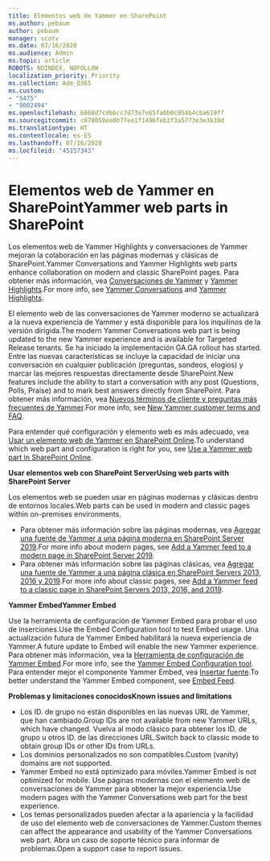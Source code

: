```yaml
---
title: Elementos web de Yammer en SharePoint
ms.author: pebaum
author: pebaum
manager: scotv
ms.date: 07/16/2020
ms.audience: Admin
ms.topic: article
ROBOTS: NOINDEX, NOFOLLOW
localization_priority: Priority
ms.collection: Adm_O365
ms.custom:
- "5475"
- "9002494"
ms.openlocfilehash: 6868d7cdbbcc7d73e7e65fa0b0c954b4cba619ff
ms.sourcegitcommit: c078058ee0b77ee1f1496feb2f3a5773e3e3b30d
ms.translationtype: HT
ms.contentlocale: es-ES
ms.lasthandoff: 07/16/2020
ms.locfileid: "45157343"
---
```

# <a name="yammer-web-parts-in-sharepoint"></a><span data-ttu-id="c1dec-102">Elementos web de Yammer en SharePoint</span><span class="sxs-lookup"><span data-stu-id="c1dec-102">Yammer web parts in SharePoint</span></span>

<span data-ttu-id="c1dec-103">Los elementos web de Yammer Highlights y conversaciones de Yammer mejoran la colaboración en las páginas modernas y clásicas de SharePoint.</span><span class="sxs-lookup"><span data-stu-id="c1dec-103">Yammer Conversations and Yammer Highlights web parts enhance collaboration on modern and classic SharePoint pages.</span></span> <span data-ttu-id="c1dec-104">Para obtener más información, vea [Conversaciones de Yammer](https://support.microsoft.com/office/use-a-yammer-web-part-in-sharepoint-online-a53cfa0c-3d09-42c8-a286-1038a81c59da#conversations) y [Yammer Highlights](https://support.microsoft.com/office/use-a-yammer-web-part-in-sharepoint-online-a53cfa0c-3d09-42c8-a286-1038a81c59da#highlights).</span><span class="sxs-lookup"><span data-stu-id="c1dec-104">For more info, see [Yammer Conversations](https://support.microsoft.com/office/use-a-yammer-web-part-in-sharepoint-online-a53cfa0c-3d09-42c8-a286-1038a81c59da#conversations)  and  [Yammer Highlights](https://support.microsoft.com/office/use-a-yammer-web-part-in-sharepoint-online-a53cfa0c-3d09-42c8-a286-1038a81c59da#highlights).</span></span>    

<span data-ttu-id="c1dec-105">El elemento web de las conversaciones de Yammer moderno se actualizará a la nueva experiencia de Yammer y está disponible para los inquilinos de la versión dirigida.</span><span class="sxs-lookup"><span data-stu-id="c1dec-105">The modern Yammer Conversations web part is being updated to the new Yammer experience and is available for Targeted Release tenants.</span></span> <span data-ttu-id="c1dec-106">Se ha iniciado la implementación GA.</span><span class="sxs-lookup"><span data-stu-id="c1dec-106">GA rollout has started.</span></span> <span data-ttu-id="c1dec-107">Entre las nuevas características se incluye la capacidad de iniciar una conversación en cualquier publicación (preguntas, sondeos, elogios) y marcar las mejores respuestas directamente desde SharePoint.</span><span class="sxs-lookup"><span data-stu-id="c1dec-107">New features include the ability to start a conversation with any post (Questions, Polls, Praise) and to mark best answers directly from SharePoint.</span></span> <span data-ttu-id="c1dec-108">Para obtener más información, vea [Nuevos términos de cliente y preguntas más frecuentes de Yammer](https://docs.microsoft.com/yammer/get-started-with-yammer/newyammer-faq).</span><span class="sxs-lookup"><span data-stu-id="c1dec-108">For more info, see [New Yammer customer terms and FAQ](https://docs.microsoft.com/yammer/get-started-with-yammer/newyammer-faq).</span></span>

 <span data-ttu-id="c1dec-109">Para entender qué configuración y elemento web es más adecuado, vea [Usar un elemento web de Yammer en SharePoint Online](https://support.microsoft.com/office/use-a-yammer-web-part-in-sharepoint-online-a53cfa0c-3d09-42c8-a286-1038a81c59da).</span><span class="sxs-lookup"><span data-stu-id="c1dec-109">To understand which web part and configuration is right for you, see [Use a Yammer web part in SharePoint Online](https://support.microsoft.com/office/use-a-yammer-web-part-in-sharepoint-online-a53cfa0c-3d09-42c8-a286-1038a81c59da).</span></span>  

<span data-ttu-id="c1dec-110">**Usar elementos web con SharePoint Server**</span><span class="sxs-lookup"><span data-stu-id="c1dec-110">**Using web parts with SharePoint Server**</span></span>  

<span data-ttu-id="c1dec-111">Los elementos web se pueden usar en páginas modernas y clásicas dentro de entornos locales.</span><span class="sxs-lookup"><span data-stu-id="c1dec-111">Web parts can be used in modern and classic pages within on-premises environments.</span></span>

- <span data-ttu-id="c1dec-112">Para obtener más información sobre las páginas modernas, vea [Agregar una fuente de Yammer a una página moderna en SharePoint Server 2019](https://docs.microsoft.com/yammer/integrate-yammer-with-other-apps/embed-a-feed-into-a-sharepoint-site#add-a-yammer-feed-to-a-modern-page-in-sharepoint-server-2019).</span><span class="sxs-lookup"><span data-stu-id="c1dec-112">For more info about modern pages, see [Add a Yammer feed to a modern page in SharePoint Server 2019](https://docs.microsoft.com/yammer/integrate-yammer-with-other-apps/embed-a-feed-into-a-sharepoint-site#add-a-yammer-feed-to-a-modern-page-in-sharepoint-server-2019).</span></span> 
- <span data-ttu-id="c1dec-113">Para obtener más información sobre las páginas clásicas, vea [Agregar una fuente de Yammer a una página clásica en SharePoint Servers 2013, 2016 y 2019](https://docs.microsoft.com/yammer/integrate-yammer-with-other-apps/embed-a-feed-into-a-sharepoint-site#add-a-yammer-feed-to-a-classic-page-in-sharepoint-servers-2013-2016-and-2019).</span><span class="sxs-lookup"><span data-stu-id="c1dec-113">For more info about classic pages, see [Add a Yammer feed to a classic page in SharePoint Servers 2013, 2016, and 2019](https://docs.microsoft.com/yammer/integrate-yammer-with-other-apps/embed-a-feed-into-a-sharepoint-site#add-a-yammer-feed-to-a-classic-page-in-sharepoint-servers-2013-2016-and-2019).</span></span>

<span data-ttu-id="c1dec-114">**Yammer Embed**</span><span class="sxs-lookup"><span data-stu-id="c1dec-114">**Yammer Embed**</span></span>  

<span data-ttu-id="c1dec-115">Use la herramienta de configuración de Yammer Embed para probar el uso de inserciones.</span><span class="sxs-lookup"><span data-stu-id="c1dec-115">Use the Embed Configuration tool to test Embed usage.</span></span> <span data-ttu-id="c1dec-116">Una actualización futura de Yammer Embed habilitará la nueva experiencia de Yammer.</span><span class="sxs-lookup"><span data-stu-id="c1dec-116">A future update to Embed will enable the new Yammer experience.</span></span> <span data-ttu-id="c1dec-117">Para obtener más información, vea la [Herramienta de configuración de Yammer Embed](https://aka.ms/YammerEmbedConfigureTool).</span><span class="sxs-lookup"><span data-stu-id="c1dec-117">For more info, see the [Yammer Embed Configuration tool](https://aka.ms/YammerEmbedConfigureTool).</span></span> <span data-ttu-id="c1dec-118">Para entender mejor el componente Yammer Embed, vea [Insertar fuente](https://aka.ms/YammerDevDocs).</span><span class="sxs-lookup"><span data-stu-id="c1dec-118">To better understand the Yammer Embed component, see [Embed Feed](https://aka.ms/YammerDevDocs).</span></span>

<span data-ttu-id="c1dec-119">**Problemas y limitaciones conocidos**</span><span class="sxs-lookup"><span data-stu-id="c1dec-119">**Known issues and limitations**</span></span>

- <span data-ttu-id="c1dec-120">Los ID. de grupo no están disponibles en las nuevas URL de Yammer, que han cambiado.</span><span class="sxs-lookup"><span data-stu-id="c1dec-120">Group IDs are not available from new Yammer URLs, which have changed.</span></span> <span data-ttu-id="c1dec-121">Vuelva al modo clásico para obtener los ID. de grupo u otros ID. de las direcciones URL.</span><span class="sxs-lookup"><span data-stu-id="c1dec-121">Switch back to classic mode to obtain group IDs or other IDs from URLs.</span></span>
- <span data-ttu-id="c1dec-122">Los dominios personalizados no son compatibles.</span><span class="sxs-lookup"><span data-stu-id="c1dec-122">Custom (vanity) domains are not supported.</span></span>
- <span data-ttu-id="c1dec-123">Yammer Embed no está optimizado para móviles.</span><span class="sxs-lookup"><span data-stu-id="c1dec-123">Yammer Embed is not optimized for mobile.</span></span> <span data-ttu-id="c1dec-124">Use páginas modernas con el elemento web de conversaciones de Yammer para obtener la mejor experiencia.</span><span class="sxs-lookup"><span data-stu-id="c1dec-124">Use modern pages with the Yammer Conversations web part for the best experience.</span></span>
- <span data-ttu-id="c1dec-125">Los temas personalizados pueden afectar a la apariencia y la facilidad de uso del elemento web de conversaciones de Yammer.</span><span class="sxs-lookup"><span data-stu-id="c1dec-125">Custom themes can affect the appearance and usability of the Yammer Conversations web part.</span></span> <span data-ttu-id="c1dec-126">Abra un caso de soporte técnico para informar de problemas.</span><span class="sxs-lookup"><span data-stu-id="c1dec-126">Open a support case to report issues.</span></span>